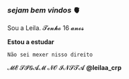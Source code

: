 ### _sejam bem vindos_ 🫀

Sou a Leila.
𝓣𝓮𝓷𝓱𝓸 16 𝓪𝓷𝓸𝓼

**Estou a estudar**






`Não sei mexer nisso direito`

𝓜𝓔 𝓢𝓘𝓖𝓐𝓜 𝓝𝓞 𝓘𝓝𝓢𝓣𝓐 **@leilaa_crp**

 
